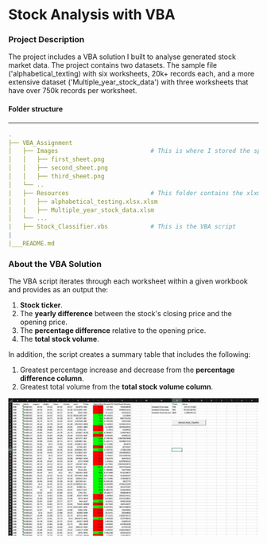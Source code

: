 # Stock Analysis with VBA
### Project Description
The project includes a VBA solution I built to analyse generated stock market data. The project contains two datasets. The sample file ('alphabetical_texting) with six worksheets, 20k+ records each, and a more extensive dataset ('Multiple_year_stock_data')  with three worksheets that have over 750k records per worksheet. 

#### Folder structure
----
``` yml
.
├── VBA_Assignment
│   ├── Images                          # This is where I stored the spreadsheets result images
│   │   ├── first_sheet.png    
│   │   ├── second_sheet.png 
│   │   ├── third_sheet.png
│   └── ..                  
|   ├── Resources                       # This folder contains the xlxm fils
│   |   ├── alphabetical_testing.xlsx.xlsm            
│   |   ├── Multiple_year_stock_data.xlsm                    
│   └── ...       
|   ├── Stock_Classifier.vbs            # This is the VBA script             
|              
|___README.md
``` 

### About the VBA Solution
The VBA script iterates through each worksheet within a given workbook and provides as an output the:
1. **Stock ticker**. 
2. The **yearly difference** between the stock's closing price and the opening price. 
3. The **percentage difference** relative to the opening price. 
4. The **total stock volume**. 

In addition, the script creates a summary table that includes the following: 
1. Greatest percentage increase and decrease from the **percentage difference column**.  
2. Greatest total volume from the **total stock volume column**. 

![first_sheet](https://github.com/Kokolipa/VBA_analysis/blob/stocks/VBA_Assignment/Images/first_sheet.png)
